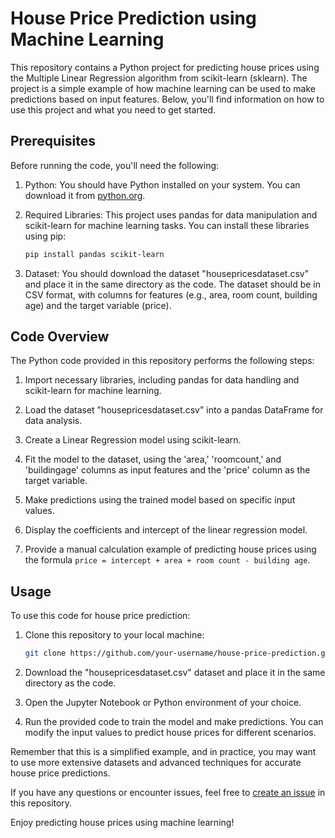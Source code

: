 # House Price Prediction using Machine Learning

This repository contains a Python project for predicting house prices using the Multiple Linear Regression algorithm from scikit-learn (sklearn). The project is a simple example of how machine learning can be used to make predictions based on input features. Below, you'll find information on how to use this project and what you need to get started.

## Prerequisites

Before running the code, you'll need the following:

1. Python: You should have Python installed on your system. You can download it from [python.org](https://www.python.org/downloads/).

2. Required Libraries: This project uses pandas for data manipulation and scikit-learn for machine learning tasks. You can install these libraries using pip:

   ```bash
   pip install pandas scikit-learn
   ```

3. Dataset: You should download the dataset "housepricesdataset.csv" and place it in the same directory as the code. The dataset should be in CSV format, with columns for features (e.g., area, room count, building age) and the target variable (price).

## Code Overview

The Python code provided in this repository performs the following steps:

1. Import necessary libraries, including pandas for data handling and scikit-learn for machine learning.

2. Load the dataset "housepricesdataset.csv" into a pandas DataFrame for data analysis.

3. Create a Linear Regression model using scikit-learn.

4. Fit the model to the dataset, using the 'area,' 'roomcount,' and 'buildingage' columns as input features and the 'price' column as the target variable.

5. Make predictions using the trained model based on specific input values.

6. Display the coefficients and intercept of the linear regression model.

7. Provide a manual calculation example of predicting house prices using the formula `price = intercept + area + room count - building age`.

## Usage

To use this code for house price prediction:

1. Clone this repository to your local machine:

   ```bash
   git clone https://github.com/your-username/house-price-prediction.git
   ```

2. Download the "housepricesdataset.csv" dataset and place it in the same directory as the code.

3. Open the Jupyter Notebook or Python environment of your choice.

4. Run the provided code to train the model and make predictions. You can modify the input values to predict house prices for different scenarios.

Remember that this is a simplified example, and in practice, you may want to use more extensive datasets and advanced techniques for accurate house price predictions.

If you have any questions or encounter issues, feel free to [create an issue](https://github.com/your-username/house-price-prediction/issues) in this repository.

Enjoy predicting house prices using machine learning!
